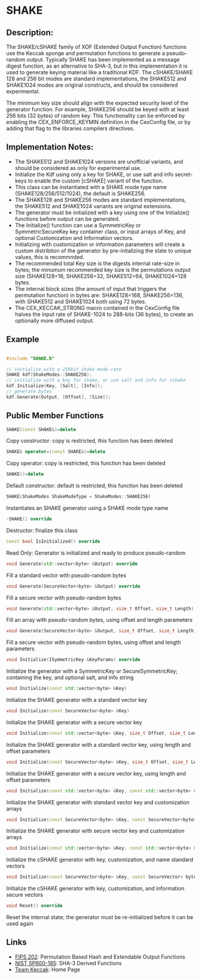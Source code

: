 # SHAKE

## Description:
The SHAKE/cSHAKE family of XOF (Extended Output Function) functions use the Keccak sponge and permutation functions to generate a pseudo-random output. 
Typically SHAKE has been implemented as a message digest function, as an alternative to SHA-3, but in this implementation it is used to generate keying material like a traditional KDF.
The cSHAKE/SHAKE 128 and 256 bit modes are standard implementations, the SHAKE512 and SHAKE1024 modes are original constructs, and should be considered experimental. 

The minimum key size should align with the expected security level of the generator function. 
For example, SHAKE256 should be keyed with at least 256 bits (32 bytes) of random key. 
This functionality can be enforced by enabling the CEX_ENFORCE_KEYMIN definition in the CexConfig file, or by adding that flag to the libraries compilers directives.

## Implementation Notes: 
* The SHAKE512 and SHAKE1024 versions are unofficial variants, and should be considered as only for experimental use. 
* Initialize the Kdf using only a key for SHAKE, or use salt and info secret-keys to enable the custom [cSHAKE] variant of the function. 
* This class can be instantiated with a SHAKE mode type name (SHAKE128/256/512/1024), the default is SHAKE256. 
* The SHAKE128 and SHAKE256 modes are standard implementations, the SHAKE512 and SHAKE1024 variants are original extensions. 
* The generator must be initialized with a key using one of the Initialize() functions before output can be generated. 
* The Initialize() function can use a SymmetricKey or SymmetricSecureKey key container class, or input arrays of Key, and optional Customization and Information vectors. 
* Initializing with customization or information parameters will create a custom distribtion of the generator by pre-initalizing the state to unique values, this is recommnded. 
* The recommended total Key size is the digests internal rate-size in bytes; the minumum recommended key size is the permutations output size (SHAKE128=16, SHAKE256=32, SHAKE512=64, SHAKE1024=128 bytes. 
* The internal block sizes (the amount of input that triggers the permutation function) in bytes are: SHAKE128=168, SHAKE256=136, with SHAKE512 and SHAKE1024 both using 72 bytes. 
* The CEX_KECCAK_STRONG macro contained in the CexConfig file halves the input rate of SHAKE-1024 to 288-bits (36 bytes), to create an optionally more diffused output. 

## Example
```cpp

#include "SHAKE.h"

// initialize with a 256bit shake mode-rate
SHAKE kdf(ShakeModes::SHAKE256);
// initialize with a key for shake, or use salt and info for cshake
kdf.Initialize(Key, [Salt], [Info]);
// generate bytes
kdf.Generate(Output, [Offset], [Size]);
```
       
## Public Member Functions

```cpp 
SHAKE(const SHAKE&)=delete 
```
Copy constructor: copy is restricted, this function has been deleted

```cpp 
SHAKE& operator=(const SHAKE&)=delete 
```
Copy operator: copy is restricted, this function has been deleted

```cpp 
SHAKE()=delete 
```
Default constructor: default is restricted, this function has been deleted

```cpp 
SHAKE(ShakeModes ShakeModeType = ShakeModes::SHAKE256)
```
Instantiates an SHAKE generator using a SHAKE mode type name
 
 ```cpp 
~SHAKE() override
 ```
Destructor: finalize this class

```cpp 
const bool IsInitialized() override
```
Read Only: Generator is initialized and ready to produce pseudo-random

```cpp
void Generate(std::vector<byte> &Output) override
```
Fill a standard vector with pseudo-random bytes
 
```cpp 
void Generate(SecureVector<byte> &Output) override
```
Fill a secure vector with pseudo-random bytes
 
```cpp 
void Generate(std::vector<byte> &Output, size_t Offset, size_t Length) override
```
Fill an array with pseudo-random bytes, using offset and length parameters

```cpp 
void Generate(SecureVector<byte> &Output, size_t Offset, size_t Length) override
```
Fill a secure vector with pseudo-random bytes, using offset and length parameters

```cpp 
void Initialize(ISymmetricKey &KeyParams) override
```
Initialize the generator with a SymmetricKey or SecureSymmetricKey; containing the key, and optional salt, and info string

```cpp 
void Initialize(const std::vector<byte> &Key)
```
Initialize the SHAKE generator with a standard vector key

```cpp 
void Initialize(const SecureVector<byte> &Key)
```
Initialize the SHAKE generator with a secure vector key

```cpp 
void Initialize(const std::vector<byte> &Key, size_t Offset, size_t Length)
```
Initialize the SHAKE generator with a standard vector key, using length and offset parameters

```cpp 
void Initialize(const SecureVector<byte> &Key, size_t Offset, size_t Length)
```
Initialize the SHAKE generator with a secure vector key, using length and offset parameters

```cpp 
void Initialize(const std::vector<byte> &Key, const std::vector<byte> &Customization)
```
Initialize the SHAKE generator with standard vector key and customization arrays

```cpp 
void Initialize(const SecureVector<byte> &Key, const SecureVector<byte> &Customization)
```
Initialize the SHAKE generator with secure vector key and customization arrays

```cpp 
void Initialize(const std::vector<byte> &Key, const std::vector<byte> &Customization, const std::vector<byte> &Information)
```
Initialize the cSHAKE generator with key, customization, and name standard vectors

```cpp 
void Initialize(const SecureVector<byte> &Key, const SecureVector< byte > &Customization, const SecureVector<byte> &Information)
```
Initialize the cSHAKE generator with key, customization, and information secure vectors

```cpp 
void Reset() override
```
Reset the internal state; the generator must be re-initialized before it can be used again   

## Links

* [FIPS 202](http://nvlpubs.nist.gov/nistpubs/FIPS/NIST.FIPS.202.pdf): Permutation Based Hash and Extendable Output Functions 
* [NIST SP800-185](http://nvlpubs.nist.gov/nistpubs/SpecialPublications/NIST.SP.800-185.pdf): SHA-3 Derived Functions
* [Team Keccak](https://keccak.team/index.html): Home Page
   
